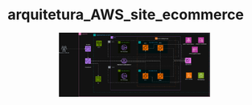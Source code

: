 # arquitetura_AWS_site_ecommerce

<p align="center">
  <img src="arquitetura.png" width="300" />
</p>
